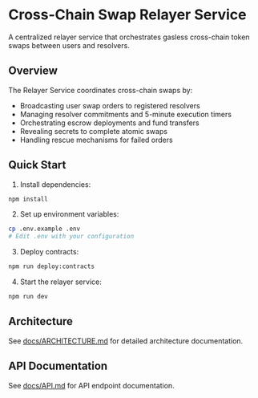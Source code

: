 # Cross-Chain Swap Relayer Service

A centralized relayer service that orchestrates gasless cross-chain token swaps between users and resolvers.

## Overview

The Relayer Service coordinates cross-chain swaps by:
- Broadcasting user swap orders to registered resolvers
- Managing resolver commitments and 5-minute execution timers
- Orchestrating escrow deployments and fund transfers
- Revealing secrets to complete atomic swaps
- Handling rescue mechanisms for failed orders

## Quick Start

1. Install dependencies:
```bash
npm install
```

2. Set up environment variables:
```bash
cp .env.example .env
# Edit .env with your configuration
```

3. Deploy contracts:
```bash
npm run deploy:contracts
```

4. Start the relayer service:
```bash
npm run dev
```

## Architecture

See [docs/ARCHITECTURE.md](docs/ARCHITECTURE.md) for detailed architecture documentation.

## API Documentation

See [docs/API.md](docs/API.md) for API endpoint documentation.